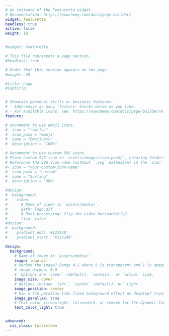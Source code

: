 ```yaml
---
# An instance of the Featurette widget.
# Documentation: https://wowchemy.com/docs/page-builder/
widget: featurette
headless: true
active: false
weight: 10


#widget: featurette

# This file represents a page section.
#headless: true

# Order that this section appears on the page.
#weight: 30

#title: Logo
#subtitle:


# Showcase personal skills or business features.
# - Add/remove as many `feature` blocks below as you like.
# - For available icons, see: https://wowchemy.com/docs/page-builder/#icons
feature:

# Uncomment to use emoji icons.
#- icon = ":smile:"
#  icon_pack = "emoji"
#  name = "Emojiness"
#  description = "100%"  

# Uncomment to use custom SVG icons.
# Place custom SVG icon in `assets/images/icon-pack/`, creating folders if necessary.
# Reference the SVG icon name (without `.svg` extension) in the `icon` field.
#- icon = "your-custom-icon-name"
#  icon_pack = "custom"
#  name = "Surfing"
#  description = "90%"

#design:
#  background:
#    video:
#      # Name of video in `assets/media/`.
#      path: logo.gif
#      # Post-processing: flip the video horizontally?
#      flip: false
#design:
#  background:
#    gradient_end: '#122140'
#    gradient_start: '#122140'

design:
  background:
    # Name of image in `assets/media/`.
    image: logo.gif
    # Darken the image? Range 0-1 where 0 is transparent and 1 is opaque.
    # image_darken: 0.6
    #  Options are `cover` (default), `contain`, or `actual` size.
    image_size: cover
    # Options include `left`, `center` (default), or `right`.
    image_position: center
    # Use a fun parallax-like fixed background effect on desktop? true/false
    image_parallax: true
    # Text color (true=light, false=dark, or remove for the dynamic theme color).
    text_color_light: true


advanced:
  css_class: fullscreen
---
```








